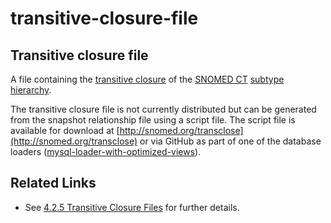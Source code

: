# transitive-closure-file

## Transitive closure file

A file containing the [transitive closure](https://confluence.ihtsdotools.org/display/DOCGLOSS/transitive+closure) of the [SNOMED CT](https://confluence.ihtsdotools.org/display/DOCGLOSS/SNOMED+CT) [subtype hierarchy](https://confluence.ihtsdotools.org/display/DOCGLOSS/subtype+hierarchy).

The transitive closure file is not currently distributed but can be generated from the snapshot relationship file using a script file. The script file is available for download at [http://snomed.org/transclose](http://snomed.org/transclose) or via GitHub as part of one of the database loaders ([mysql-loader-with-optimized-views](https://github.com/IHTSDO/snomed-database-loader/tree/master/mysql-loader-with-optimized-views)).

## Related Links

* See [4.2.5 Transitive Closure Files](../../4.2.5-Transitive-Closure-Files_28739343.html) for further details.
